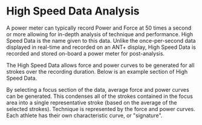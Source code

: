 # High Speed Data Analysis

A power meter can typically record Power and Force at 50 times a second or more allowing for in-depth analysis of technique and performance. High Speed Data is the name given to this data. Unlike the once-per-second data displayed in real-time and recorded on an ANT+ display, High Speed Data is recorded and stored on-board a power meter for post-analysis.

The High Speed Data allows force and power curves to be generated for all strokes over the recording duration. Below is an example section of High Speed Data.

By selecting a focus section of the data, average force and power curves can be generated. This condenses all of the strokes contained in the focus area into a single representative stroke (based on the average of the selected strokes). Technique is represented by the force and power curves. Each athlete has their own characteristic curve, or "signature".